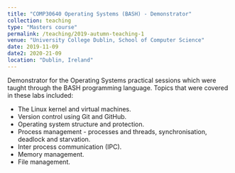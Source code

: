 ```yaml
---
title: "COMP30640 Operating Systems (BASH) - Demonstrator"
collection: teaching
type: "Masters course"
permalink: /teaching/2019-autumn-teaching-1
venue: "University College Dublin, School of Computer Science"
date: 2019-11-09
date2: 2020-21-09
location: "Dublin, Ireland"
---
```


Demonstrator for the Operating Systems practical sessions which were taught through the BASH programming language. 
Topics that were covered in these labs included:

* The Linux kernel and virtual machines.
* Version control using Git and GitHub.
* Operating system structure and protection.
* Process management - processes and threads, synchronisation, deadlock and starvation.
* Inter process communication (IPC).
* Memory management.
* File management.